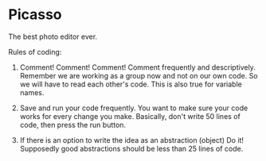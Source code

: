 # Picasso
The best photo editor ever.

Rules of coding:
1. Comment! Comment! Comment! Comment frequently and descriptively. Remember we are working as a group now and not on our own code. So we will have to read each other's code. This is also true for variable names.

2. Save and run your code frequently. You want to make sure your code works for every change you make. Basically, don't write 50 lines of code, then press the run button.

3. If there is an option to write the idea as an abstraction (object) Do it! Supposedly good abstractions should be less than 25 lines of code.
